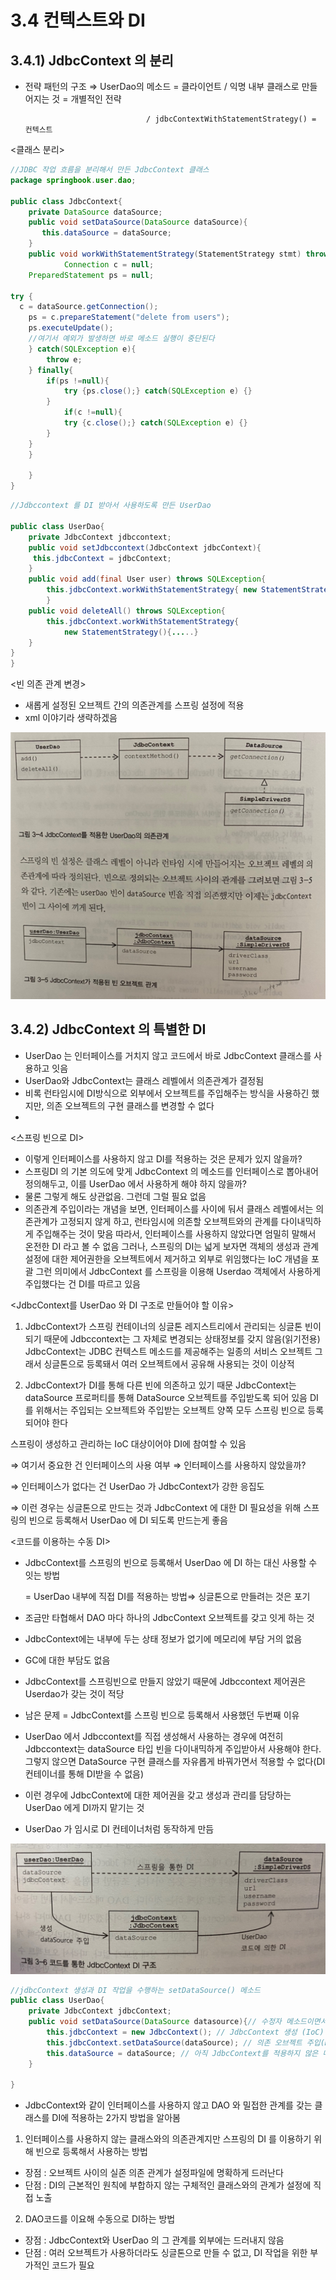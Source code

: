 # 3.4 컨텍스트와 DI

## 3.4.1) JdbcContext 의 분리

- 전략 패턴의 구조 ⇒ UserDao의 메소드 =  클라이언트 
                              / 익명 내부 클래스로 만들어지는 것 = 개별적인 전략

                                 / jdbcContextWithStatementStrategy() = 컨텍스트

<클래스 분리>

```java
//JDBC 작업 흐름을 분리해서 만든 JdbcContext 클래스
package springbook.user.dao;

public class JdbcContext{
	private DataSource dataSource;
	public void setDataSource(DataSource dataSource){
	   this.dataSource = dataSource;
	}
	public void workWithStatementStrategy(StatementStrategy stmt) throws SQLException{
			Connection c = null;
	PreparedStatement ps = null;

try {
  c = dataSource.getConnection();
	ps = c.prepareStatement("delete from users");
	ps.executeUpdate();
	//여기서 예외가 발생하면 바로 메소드 실행이 중단된다
	} catch(SQLException e){
		throw e;
	} finally{
		if(ps !=null){
			try {ps.close();} catch(SQLException e) {}	
		}
			if(c !=null){
			try {c.close();} catch(SQLException e) {}	
		}
	}
	}
			
	}
}
```

```java
//Jdbccontext 를 DI 받아서 사용하도록 만든 UserDao

public class UserDao{
	private JdbcContext jdbccontext;
	public void setJdbccontext(JdbcContext jdbcContext){
	 this.jdbcContext = jdbcContext;
	}
	public void add(final User user) throws SQLException{
		this.jdbcContext.workWithStatementStrategy{ new StatementStrategy(){.....}};
		}
	public void deleteAll() throws SQLException{
		this.jdbcContext.workWithStatementStrategy{
			new StatementStrategy(){.....}	
	}		
}
}
```

<빈 의존 관계 변경>

- 새롭게 설정된 오브젝트 간의 의존관계를 스프링 설정에 적용
- xml 이야기라 생략하겠음

![3%204%20%E1%84%8F%E1%85%A5%E1%86%AB%E1%84%90%E1%85%A6%E1%86%A8%E1%84%89%E1%85%B3%E1%84%90%E1%85%B3%E1%84%8B%E1%85%AA%20DI%207ffdf7e09c77452c9deb8eaf0101fdcc/Untitled.png](3%204%20%E1%84%8F%E1%85%A5%E1%86%AB%E1%84%90%E1%85%A6%E1%86%A8%E1%84%89%E1%85%B3%E1%84%90%E1%85%B3%E1%84%8B%E1%85%AA%20DI%207ffdf7e09c77452c9deb8eaf0101fdcc/Untitled.png)

## 3.4.2) JdbcContext 의 특별한 DI

- UserDao 는 인터페이스를 거치지 않고 코드에서 바로 JdbcContext 클래스를 사용하고 잇음
- UserDao와 JdbcContext는 클래스 레벨에서 의존관계가 결정됨
- 비록 런타임시에 DI방식으로 외부에서 오브젝트를 주입해주는 방식을 사용하긴 했지만, 의존 오브젝트의 구현 클래스를 변경할 수 없다
- 

<스프링 빈으로 DI>

- 이렇게 인터페이스를 사용하지 않고 DI를 적용하는 것은 문제가 있지 않을까?
- 스프링DI 의 기본 의도에 맞게 JdbcContext 의 메소드를 인터페이스로 뽑아내어 정의해두고, 이를 UserDao 에서 사용하게 해야 하지 않을까?
- 물론 그렇게 해도 상관없음. 그런데 그럴 필요 없음
- 의존관계 주입이라는 개념을 보면,
인터페이스를 사이에 둬서 클래스 레벨에서는 의존관계가 고정되지 않게 하고, 
런타임시에 의존할 오브젝트와의 관계를 다이내믹하게 주입해주는 것이 맞음
따라서, 인터페이스를 사용하지 않았다면 엄밀히 말해서 온전한 DI 라고 볼 수 없음
그러나, 스프링의 DI는 넓게 보자면 객체의 생성과 관계설정에 대한 제어권한을 오브젝트에서 제거하고 외부로 위임했다는 IoC 개념을 포괄
그런 의미에서 JdbcContext  를 스프링을 이용해 Userdao 객체에서 사용하게 주입했다는 건 DI를 따르고 있음

<JdbcContext를 UserDao 와 DI 구조로 만들어야 할 이유>

1) JdbcContext가 스프링 컨테이너의 싱글톤 레지스트리에서 관리되는 싱글톤 빈이 되기 때문에 Jdbccontext는 그 자체로 변경되는 상태정보를 갖지 않음(읽기전용)
  JdbcContext는 JDBC 컨텍스트 메소드를 제공해주는 일종의 서비스 오브젝트
  그래서 싱글톤으로 등록돼서 여러 오브젝트에서 공유해 사용되는 것이 이상적

2) JdbcContext가 DI를 통해 다른 빈에 의존하고 있기 때문
    JdbcContext는 dataSource 프로퍼티를 통해 DataSource 오브젝트를 주입받도록 되어 있음
  DI를 위해서는 주입되는 오브젝트와 주입받는 오브젝트 양쪽 모두 스프링 빈으로 등록되어야 한다

  스프링이 생성하고 관리하는 IoC 대상이어야 DI에 참여할 수 있음

⇒ 여기서 중요한 건 인터페이스의 사용 여부 
⇒ 인터페이스를 사용하지 않았을까?

⇒ 인터페이스가 없다는 건 UserDao 가 JdbcContext가 강한 응집도

⇒ 이런 경우는 싱글톤으로 만드는 것과 JdbcContext 에 대한 DI 필요성을 위해 스프링의 빈으로 등록해서 UserDao 에 DI 되도록 만드는게 좋음

<코드를 이용하는 수동 DI>

- JdbcContext를 스프링의 빈으로 등록해서 UserDao 에  DI 하는 대신 사용할 수 잇는 방법

    = UserDao 내부에 직접 DI를 적용하는 방법⇒ 싱글톤으로 만들려는 것은 포기

- 조금만 타협해서 DAO 마다 하나의 JdbcContext 오브젝트를 갖고 잇게 하는 것
- JdbcContext에는 내부에 두는 상태 정보가 없기에 메모리에 부담 거의 없음
- GC에 대한 부담도 없음
- JdbcContext를 스프링빈으로 만들지 않았기 때문에 Jdbccontext 제어권은 Userdao가 갖는 것이 적당
- 남은 문제 = JdbcContext를 스프링 빈으로 등록해서 사용했던 두번째 이유
- UserDao 에서 Jdbccontext를 직접 생성해서 사용하는 경우에 여전히 Jdbccontext는 dataSource 타입 빈을 다이내믹하게 주입받아서 사용해야 한다. 그렇지 않으면 DataSource 구현 클래스를 자유롭게 바꿔가면서 적용할 수 없다(DI컨테이너를 통해 DI받을 수 없음)
- 이런 경우에 JdbcContext에 대한 제어권을 갖고 생성과 관리를 담당하는 UserDao 에게 DI까지 맡기는 것
- UserDao 가 임시로 DI 컨테이너처럼 동작하게 만듬

![3%204%20%E1%84%8F%E1%85%A5%E1%86%AB%E1%84%90%E1%85%A6%E1%86%A8%E1%84%89%E1%85%B3%E1%84%90%E1%85%B3%E1%84%8B%E1%85%AA%20DI%207ffdf7e09c77452c9deb8eaf0101fdcc/Untitled%201.png](3%204%20%E1%84%8F%E1%85%A5%E1%86%AB%E1%84%90%E1%85%A6%E1%86%A8%E1%84%89%E1%85%B3%E1%84%90%E1%85%B3%E1%84%8B%E1%85%AA%20DI%207ffdf7e09c77452c9deb8eaf0101fdcc/Untitled%201.png)

```java
//jdbcContext 생성과 DI 작업을 수행하는 setDataSource() 메소드
public class UserDao{
	private JdbcContext jdbcContext;
	public void setDataSource(DataSource datasource){// 수정자 메소드이면서 JdbcContext 에 대한 생성, DI작업을 동시에 수행
		this.jdbcContext = new JdbcContext(); // JdbcContext 생성 (IoC)
		this.jdbcContext.setDataSource(dataSource); // 의존 오브젝트 주입(DI)
		this.dataSource = dataSource; // 아직 JdbcContext를 적용하지 않은 메소드를 위해 저장
	}
	
}
```

- JdbcContext와 같이 인터페이스를 사용하지 않고 DAO 와 밀접한 관계를 갖는 클래스를 DI에 적용하는 2가지 방법을 알아봄
1. 인터페이스를 사용하지 않는 클래스와의 의존관계지만 스프링의 DI 를 이용하기 위해 빈으로 등록해서 사용하는 방법
- 장점 : 오브젝트 사이의 실존 의존 관계가 설정파일에 명확하게 드러난다
- 단점 : DI의 근본적인 원칙에 부합하지 않는 구체적인 클래스와의 관계가 설정에 직접 노출

2. DAO코드를 이요해 수동으로 DI하는 방법

- 장점 : JdbcContext와 UserDao 의 그 관계를 외부에는 드러내지 않음
- 단점 : 여러 오브젝트가 사용하더라도 싱글톤으로 만들 수 없고, DI 작업을 위한 부가적인 코드가 필요